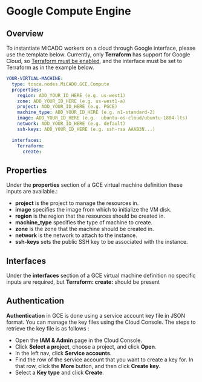 # Google Compute Engine

## Overview

To instantiate MiCADO workers on a cloud through Google interface, please use
the template below. Currently, only **Terraform** has support for Google Cloud,
so [Terraform must be enabled](/install/cli-install/#enable-terraform), and the
interface must be set to Terraform as in the example below.

```yaml
YOUR-VIRTUAL-MACHINE:
  type: tosca.nodes.MiCADO.GCE.Compute
  properties:
    region: ADD_YOUR_ID_HERE (e.g. us-west1)
    zone: ADD_YOUR_ID_HERE (e.g. us-west1-a)
    project: ADD_YOUR_ID_HERE (e.g. PGCE)
    machine_type: ADD_YOUR_ID_HERE (e.g. n1-standard-2)
    image: ADD_YOUR_ID_HERE (e.g.  ubuntu-os-cloud/ubuntu-1804-lts)
    network: ADD_YOUR_ID_HERE (e.g. default)
    ssh-keys: ADD_YOUR_ID_HERE (e.g. ssh-rsa AAAB3N...)

  interfaces:
    Terraform:
      create:
```

## Properties

Under the **properties** section of a GCE virtual machine definition these
inputs are available.:

* **project** is the project to manage the resources in.
* **image** specifies the image from which to initialize the VM disk.
* **region** is the region that the resources should be created in.
* **machine_type** specifies the type of machine to create.
* **zone** is the zone that the machine should be created in.
* **network** is the network to attach to the instance.
* **ssh-keys** sets the public SSH key to be associated with the instance.

## Interfaces

Under the **interfaces** section of a GCE virtual machine definition no
specific inputs are required, but **Terraform: create:** should be present

## Authentication

**Authentication** in GCE is done using a service account key file in JSON
format. You can manage the key files using the Cloud Console. The steps to
retrieve the key file is as follows :

  * Open the **IAM & Admin** page in the Cloud Console.
  * Click **Select a project**, choose a project, and click **Open**.
  * In the left nav, click **Service accounts**.
  * Find the row of the service account that you want to create a key for.
    In that row, click the **More** button, and then click **Create key**.
  * Select a **Key type** and click **Create**.
